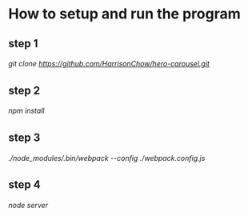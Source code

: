 # How to setup and run the program
## step 1
###### git clone https://github.com/HarrisonChow/hero-carousel.git
## step 2
###### npm install
## step 3
###### ./node_modules/.bin/webpack --config ./webpack.config.js
## step 4
###### node server
